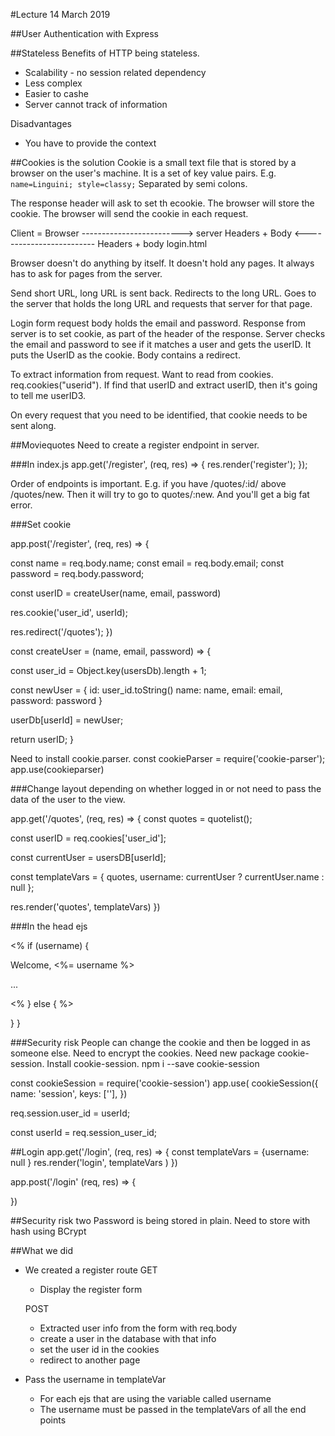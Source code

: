 #Lecture 14 March 2019

##User Authentication with Express

##Stateless
Benefits of HTTP being stateless.
- Scalability - no session related dependency
- Less complex
- Easier to cashe
- Server cannot track of information

Disadvantages
- You have to provide the context

##Cookies is the solution
Cookie is a small text file that is stored by a browser on the user's machine. It is a set of key value pairs.
E.g. `name=Linguini; style=classy;`
Separated by semi colons.

The response header will ask to set th ecookie. The browser will store the cookie. The browser will send the cookie in each request.

Client = Browser -------------------------> server
Headers + Body
                 <-------------------------
                                          Headers + body
                        login.html

Browser doesn't do anything by itself. It doesn't hold any pages. It always has to ask for pages from the server.

Send short URL, long URL is sent back. Redirects to the long URL. Goes to the server that holds the long URL and requests that server for that page.

Login form request body holds the email and password. Response from server is to set cookie, as part of the header of the response.
Server checks the email and password to see if it matches a user and gets the userID. It puts the UserID as the cookie. Body contains a redirect.

To extract information from request. Want to read from cookies. req.cookies("userid"). If find that userID and extract userID, then it's going to tell me userID3.

On every request that you need to be identified, that cookie needs to be sent along.

##Moviequotes
Need to create a register endpoint in server.

###In index.js
app.get('/register', (req, res) => {
  res.render('register');
});

Order of endpoints is important.  E.g. if you have /quotes/:id/ above /quotes/new. Then it will try to go to quotes/:new. And you'll get  a big fat error.

###Set cookie

app.post('/register', (req, res) => {
  <!-- //extract information from the form -->
  const name = req.body.name;
  const email = req.body.email;
  const password = req.body.password;
  <!-- Es6 method //const { name, email, password } = req.body; -->

  <!-- create a new user. Create a function outside of app.post. Added below. Call function. Return value will be userID -->
  const userID = createUser(name, email, password)
  <!-- //Set the cookie with the user_id -->
  res.cookie('user_id', userId);
  <!-- //res.redirect -->
  res.redirect('/quotes');
})

  <!-- //create a new user and add it to the database. Return user id and set it in the cookies -->
const createUser = (name, email, password) => {
  <!-- generate a userID. Check userdb and see how many items in it -->
  const user_id = Object.key(usersDb).length + 1;
  <!-- Create a new user object -->
  const newUser = {
    id: user_id.toString()
    name: name,
    email: email,
    password: password
}
  <!-- Add user object to users Db -->
<!-- When adding a variable to an object you need to use [].  -->
  userDb[userId] = newUser;

  <!-- Return user id because this is what want to set in cookies-->
  return userID;
}

Need to install cookie.parser.
const cookieParser = require('cookie-parser');
app.use(cookieparser)

###Change layout depending on whether logged in or not
need to pass the data of the user to the view.

app.get('/quotes', (req, res) => {
  const quotes = quotelist();
  <!-- getting the userID from the cookies. Can be user ID or undefined -->
  const userID = req.cookies['user_id'];
<!-- this gets users object from users DB
Can also be undefined -->

  const currentUser = usersDB[userId];

  const templateVars = { quotes, username: currentUser ? currentUser.name : null  };
  <!-- terenary to see if currentUser -->

  res.render('quotes', templateVars)
})

<!-- On register page good chance user is not logged in, so you can pass username: null. Need to pass something because the header requires the username. -->

###In the head ejs
<div>
  <% if (username) {
  <div class="welcome-msg">
    <p>Welcome, <%= username %> </p>
    <form>...</form>
    <% } else { %>
    <form></form>
  }
}

###Security risk
People can change the cookie and then be logged in as someone else. Need to encrypt the cookies.
Need new package cookie-session. Install cookie-session.
npm i --save cookie-session

const cookieSession = require('cookie-session')
app.use(
  cookieSession({
    name: 'session',
    keys: [''], <!-- generated a key using uuid -->
  })

<!-- Change the cookie parsers to cookie sessions where they are being set -->
  req.session.user_id = userId;

<!-- change where cookies read -->
  <!-- const userId = req.cookies['user_id']; -->
  <!-- ->  -->
  const userId = req.session_user_id;

##Login
app.get('/login', (req, res) => {
  const templateVars = {username: null }
  res.render('login', templateVars )
})

app.post('/login' (req, res) => {
  <!-- //extract .login info from the form -->

  <!-- //Authenticate the user -->

  <!-- //Crete a function authenticate that will reutrn false or the user id -->
  <!-- //Checks if a user with that email and password exists in usersDb. If not then return false -->

  <!-- //If userid is truthy, set the cookie and redirect -->

  <!-- //If userid is falsey, send error message -->
})

##Security risk two
Password is being stored in plain. Need to store with hash using BCrypt

##What we did
- We created a register route
  GET
    - Display the register form

  POST
    - Extracted user info from the form with req.body
    - create a user in the database with that info
    - set the user id in the cookies
    - redirect to another page

- Pass the username in templateVar
    - For each ejs that are using the variable called username
    - The username must be passed in the templateVars of all the end points

